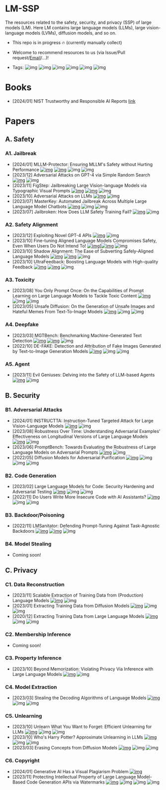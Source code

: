 # LM-SSP
The resources related to the safety, security, and privacy (SSP) of large models (LM).
Here LM contains large language models (LLMs), large vision-language models (LVMs), diffusion models, and so on.

- This repo is in progress 🔥 (currently manually collect)

- Welcome to recommend resources to us (via Issue/Pull request/[Email](thu_crypto_ai@163.com)/...)!

- Tags: ![img](https://img.shields.io/badge/blog-18a5ab) 
![img](https://img.shields.io/badge/defense-87b800) 
![img](https://img.shields.io/badge/conference-f1b800)
![img](https://img.shields.io/badge/llm-c7688b) 
![img](https://img.shields.io/badge/vlm-589cf4) 
![img](https://img.shields.io/badge/diff-a99cf4)

# Books
- [2024/01] NIST Trustworthy and Responsible AI Reports [link](https://nvlpubs.nist.gov/nistpubs/ai/NIST.AI.100-2e2023.pdf) 

# Papers

## A. Safety
### A1. Jailbreak
- [2024/01] MLLM-Protector: Ensuring MLLM's Safety without Hurting Performance [![img](https://img.shields.io/badge/paper-f1b800)](https://arxiv.org/abs/2401.02906) [![img](https://img.shields.io/badge/code-f1b800)](https://github.com/pipilurj/MLLM-protector) ![img](https://img.shields.io/badge/vlm-589cf4)  ![img](https://img.shields.io/badge/defense-87b800) 
- [2023/12] Adversarial Attacks on GPT-4 via Simple Random Search [![img](https://img.shields.io/badge/paper-f1b800)](https://www.andriushchenko.me/gpt4adv.pdf) ![img](https://img.shields.io/badge/llm-c7688b) 
- [2023/11] FigStep: Jailbreaking Large Vision-language Models via Typographic Visual Prompts [![img](https://img.shields.io/badge/paper-f1b800)](https://arxiv.org/abs/2311.05608) [![img](https://img.shields.io/badge/code-f1b800)](https://github.com/ThuCCSLab/FigStep) ![img](https://img.shields.io/badge/vlm-589cf4) 
- [2023/10] Adversarial Attacks on LLMs [![img](https://img.shields.io/badge/blog-18a5ab)](https://lilianweng.github.io/posts/2023-10-25-adv-attack-llm/) ![img](https://img.shields.io/badge/llm-c7688b) 
- [2023/07] MasterKey: Automated Jailbreak Across Multiple Large Language Model Chatbots [![img](https://img.shields.io/badge/paper-f1b800)](https://arxiv.org/abs/2307.08715) ![img](https://img.shields.io/badge/llm-c7688b) ![img](https://img.shields.io/badge/NDSS'24-f1b800)
- [2023/07] Jailbroken: How Does LLM Safety Training Fail? [![img](https://img.shields.io/badge/paper-f1b800)](https://arxiv.org/abs/2307.02483) ![img](https://img.shields.io/badge/llm-c7688b)

### A2. Safety Alignment
- [2023/12] Exploiting Novel GPT-4 APIs [![img](https://img.shields.io/badge/paper-f1b800)](https://arxiv.org/abs/2312.14302) ![img](https://img.shields.io/badge/llm-c7688b) 
- [2023/10] Fine-tuning Aligned Language Models Compromises Safety, Even When Users Do Not Intend To! [![img](https://img.shields.io/badge/paper-f1b800)](https://arxiv.org/abs/2310.03693)][![img](https://img.shields.io/badge/code-f1b800)](https://github.com/LLM-Tuning-Safety/LLMs-Finetuning-Safety) ![img](https://img.shields.io/badge/llm-c7688b) 
- [2023/10] Shadow Alignment: The Ease of Subverting Safely-Aligned Language Models [![img](https://img.shields.io/badge/paper-f1b800)](https://arxiv.org/abs/2310.02949v1) [![img](https://img.shields.io/badge/code-f1b800)](https://github.com/BeyonderXX/ShadowAlignment) ![img](https://img.shields.io/badge/llm-c7688b) 
- [2023/10] UltraFeedback: Boosting Language Models with High-quality Feedback [![img](https://img.shields.io/badge/paper-f1b800)](https://arxiv.org/abs/2310.01377) [![img](https://img.shields.io/badge/code-f1b800)](https://github.com/OpenBMB/UltraFeedback) ![img](https://img.shields.io/badge/llm-c7688b) 

### A3. Toxicity
- [2023/08] You Only Prompt Once: On the Capabilities of Prompt Learning on Large Language Models to Tackle Toxic Content [![img](https://img.shields.io/badge/paper-f1b800)](https://arxiv.org/abs/2308.05596) ![img](https://img.shields.io/badge/llm-c7688b) ![img](https://img.shields.io/badge/S&P'24-f1b800)
- [2023/05] Unsafe Diffusion: On the Generation of Unsafe Images and Hateful Memes From Text-To-Image Models [![img](https://img.shields.io/badge/paper-f1b800)](https://arxiv.org/abs/2305.13873) ![img](https://img.shields.io/badge/diff-a99cf4) ![img](https://img.shields.io/badge/CCS'23-f1b800)

### A4. Deepfake
- [2023/03] MGTBench: Benchmarking Machine-Generated Text Detection [![img](https://img.shields.io/badge/paper-f1b800)](https://arxiv.org/abs/2303.14822) [![img](https://img.shields.io/badge/code-f1b800)](https://github.com/xinleihe/MGTBench) ![img](https://img.shields.io/badge/llm-c7688b) 
- [2022/10] DE-FAKE: Detection and Attribution of Fake Images Generated by Text-to-Image Generation Models [![img](https://img.shields.io/badge/paper-f1b800)](https://arxiv.org/abs/2210.06998) ![img](https://img.shields.io/badge/diff-a99cf4) ![img](https://img.shields.io/badge/CCS'23-f1b800)

### A5. Agent
- [2023/11] Evil Geniuses: Delving into the Safety of LLM-based Agents [![img](https://img.shields.io/badge/paper-f1b800)](https://arxiv.org/pdf/2311.11855.pdf) ![img](https://img.shields.io/badge/llm-c7688b)

## B. Security
### B1. Adversarial Attacks
- [2024/01] INSTRUCTTA: Instruction-Tuned Targeted Attack for Large Vision-Language Models [![img](https://img.shields.io/badge/paper-f1b800)](https://arxiv.org/pdf/2312.01886.pdf) ![img](https://img.shields.io/badge/vlm-589cf4) 
- [2023/08] Robustness Over Time: Understanding Adversarial Examples' Effectiveness on Longitudinal Versions of Large Language Models [![img](https://img.shields.io/badge/paper-f1b800)](https://arxiv.org/abs/2308.07847) ![img](https://img.shields.io/badge/llm-c7688b) 
- [2023/06] PromptBench: Towards Evaluating the Robustness of Large Language Models on Adversarial Prompts [![img](https://img.shields.io/badge/paper-f1b800)](https://arxiv.org/abs/2306.04528) ![img](https://img.shields.io/badge/llm-c7688b) 
- [2022/05] Diffusion Models for Adversarial Purification [![img](https://img.shields.io/badge/paper-f1b800)](https://arxiv.org/pdf/2205.07460.pdf) ![img](https://img.shields.io/badge/diff-a99cf4) ![img](https://img.shields.io/badge/defense-87b800) ![img](https://img.shields.io/badge/ICML'22-f1b800) 

### B2. Code Generation
- [2023/02] Large Language Models for Code: Security Hardening and Adversarial Testing [![img](https://img.shields.io/badge/paper-f1b800)](https://arxiv.org/abs/2302.05319) ![img](https://img.shields.io/badge/llm-c7688b) ![img](https://img.shields.io/badge/CCS'23-f1b800)
- [2022/11] Do Users Write More Insecure Code with AI Assistants? [![img](https://img.shields.io/badge/paper-f1b800)](https://arxiv.org/abs/2211.03622) ![img](https://img.shields.io/badge/llm-c7688b) ![img](https://img.shields.io/badge/CCS'23-f1b800)


### B3. Backdoor/Poisoning
- [2022/11] LMSanitator: Defending Prompt-Tuning Against Task-Agnostic Backdoors [![img](https://img.shields.io/badge/paper-f1b800)](https://arxiv.org/pdf/2308.13904.pdf) [![img](https://img.shields.io/badge/code-f1b800)](https://github.com/ThuCCSLab/lm-ssp) ![img](https://img.shields.io/badge/NDSS'24-f1b800)


### B4. Model Stealing
- Coming soon!

## C. Privacy
### C1. Data Reconstruction
- [2023/11] Scalable Extraction of Training Data from (Production) Language Models [![img](https://img.shields.io/badge/paper-f1b800)](https://arxiv.org/abs/2311.17035) ![img](https://img.shields.io/badge/llm-c7688b)
- [2023/01] Extracting Training Data from Diffusion Models [![img](https://img.shields.io/badge/paper-f1b800)](https://www.usenix.org/system/files/usenixsecurity23-carlini.pdf) ![img](https://img.shields.io/badge/diff-a99cf4) ![img](https://img.shields.io/badge/Security'23-f1b800)
- [2020/12] Extracting Training Data from Large Language Models [![img](https://img.shields.io/badge/paper-f1b800)](https://arxiv.org/abs/2012.07805) ![img](https://img.shields.io/badge/llm-c7688b) ![img](https://img.shields.io/badge/Security'21-f1b800)

### C2. Membership Inference
- Coming soon!

### C3. Property Inference
- [2023/10] Beyond Memorization: Violating Privacy Via Inference with Large Language Models [![img](https://img.shields.io/badge/paper-f1b800)](https://arxiv.org/abs/2310.07298) ![img](https://img.shields.io/badge/llm-c7688b)

### C4. Model Extraction
- [2023/03] Stealing the Decoding Algorithms of Language Models [![img](https://img.shields.io/badge/paper-f1b800)](https://arxiv.org/abs/2303.04729) ![img](https://img.shields.io/badge/llm-c7688b) ![img](https://img.shields.io/badge/CCS'23-f1b800)

### C5. Unlearning
- [2023/10] Unlearn What You Want to Forget: Efficient Unlearning for LLMs [![img](https://img.shields.io/badge/paper-f1b800)](https://arxiv.org/abs/2310.20150) ![img](https://img.shields.io/badge/llm-c7688b) ![img](https://img.shields.io/badge/defense-87b800) 
- [2023/10] Who's Harry Potter? Approximate Unlearning in LLMs [![img](https://img.shields.io/badge/paper-f1b800)](https://arxiv.org/abs/2310.02238?s=08) ![img](https://img.shields.io/badge/llm-c7688b) ![img](https://img.shields.io/badge/defense-87b800) 
- [2023/03] Erasing Concepts from Diffusion Models [![img](https://img.shields.io/badge/paper-f1b800)](https://arxiv.org/abs/2303.07345) ![img](https://img.shields.io/badge/diff-a99cf4) ![img](https://img.shields.io/badge/defense-87b800) 

### C6. Copyright
- [2024/01] Generative AI Has a Visual Plagiarism Problem [![img](https://img.shields.io/badge/blog-18a5ab)](https://spectrum.ieee.org/midjourney-copyright)
- [2023/11] Protecting Intellectual Property of Large Language Model-Based Code Generation APIs via Watermarks [![img](https://img.shields.io/badge/paper-f1b800)](https://dl.acm.org/doi/abs/10.1145/3576915.3623120) ![img](https://img.shields.io/badge/llm-c7688b) ![img](https://img.shields.io/badge/CCS'23-f1b800) ![img](https://img.shields.io/badge/defense-87b800)
